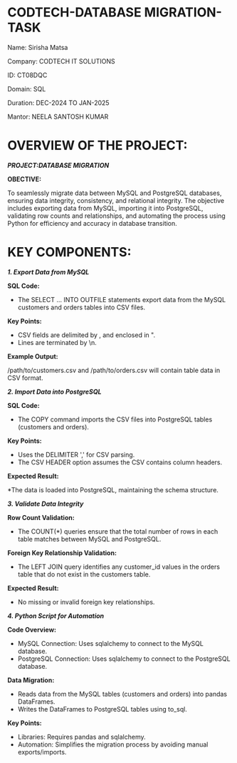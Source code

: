 # CODTECH-DATABASE MIGRATION-TASK

Name: Sirisha Matsa

Company: CODTECH IT SOLUTIONS

ID: CT08DQC

Domain: SQL

Duration: DEC-2024 TO JAN-2025

Mantor: NEELA SANTOSH KUMAR

# OVERVIEW OF THE PROJECT:

***PROJECT:DATABASE MIGRATION***

**OBECTIVE:**

To seamlessly migrate data between MySQL and PostgreSQL databases, ensuring data integrity, consistency, and relational integrity. The objective includes exporting data from MySQL, importing it into PostgreSQL, validating row counts and relationships, and automating the process using Python for efficiency and accuracy in database transition.

# KEY COMPONENTS:

***1. Export Data from MySQL***

**SQL Code:**

  * The SELECT ... INTO OUTFILE statements export data from the MySQL customers and orders tables into CSV files.

**Key Points:**

  * CSV fields are delimited by , and enclosed in ".
  * Lines are terminated by \n.

**Example Output:**

  /path/to/customers.csv and /path/to/orders.csv will contain table data in CSV format.

***2. Import Data into PostgreSQL***

**SQL Code:**

  * The COPY command imports the CSV files into PostgreSQL tables (customers and orders).

**Key Points:**

  * Uses the DELIMITER ',' for CSV parsing.
  * The CSV HEADER option assumes the CSV contains column headers.
    
**Expected Result:**

  *The data is loaded into PostgreSQL, maintaining the schema structure.

***3. Validate Data Integrity***

**Row Count Validation:**

  * The COUNT(*) queries ensure that the total number of rows in each table matches between MySQL and PostgreSQL.
    
**Foreign Key Relationship Validation:**

  * The LEFT JOIN query identifies any customer_id values in the orders table that do not exist in the customers table.
    
**Expected Result:**

  * No missing or invalid foreign key relationships.

***4. Python Script for Automation***

**Code Overview:**

  * MySQL Connection: Uses sqlalchemy to connect to the MySQL database.
  * PostgreSQL Connection: Uses sqlalchemy to connect to the PostgreSQL database.
    
**Data Migration:**

  * Reads data from the MySQL tables (customers and orders) into pandas DataFrames.
  * Writes the DataFrames to PostgreSQL tables using to_sql.
    
**Key Points:**

  * Libraries: Requires pandas and sqlalchemy.
  * Automation: Simplifies the migration process by avoiding manual exports/imports.
